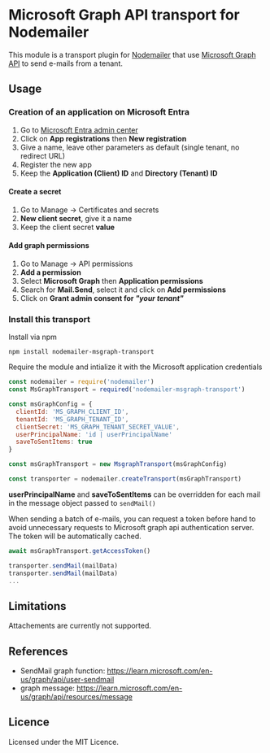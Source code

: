 # Microsoft Graph API transport for Nodemailer

This module is a transport plugin for [Nodemailer](https://github.com/andris9/Nodemailer)
that use [Microsoft Graph API](https://learn.microsoft.com/en-us/graph)
to send e-mails from a tenant.

## Usage
### Creation of an application on Microsoft Entra
1. Go to [Microsoft Entra admin center](https://entra.microsoft.com)
2. Click on **App registrations** then **New registration**
3. Give a name, leave other parameters as default (single tenant, no redirect
   URL)
4. Register the new app
5. Keep the **Application (Client) ID** and **Directory (Tenant) ID**

#### Create a secret
1. Go to Manage -> Certificates and secrets
2. **New client secret**, give it a name
3. Keep the client secret **value**

#### Add graph permissions
1. Go to Manage -> API permissions
2. **Add a permission**
3. Select **Microsoft Graph** then **Application permissions**
4. Search for **Mail.Send**, select it and click on **Add permissions**
5. Click on **Grant admin consent for *"your tenant"***

### Install this transport
Install via npm

    npm install nodemailer-msgraph-transport


Require the module and intialize it with the Microsoft application credentials

```javascript
const nodemailer = require('nodemailer')
const MsGraphTransport = required('nodemailer-msgraph-transport')

const msGraphConfig = {
  clientId: 'MS_GRAPH_CLIENT_ID',
  tenantId: 'MS_GRAPH_TENANT_ID',
  clientSecret: 'MS_GRAPH_TENANT_SECRET_VALUE',
  userPrincipalName: 'id | userPrincipalName'
  saveToSentItems: true
}

const msGraphTransport = new MsgraphTransport(msGraphConfig)

const transporter = nodemailer.createTransport(msGraphTransport)
```

**userPrincipalName** and **saveToSentItems** can be overridden for each mail
in the message object passed to ```sendMail()```

When sending a batch of e-mails, you can request a token before hand to avoid
unnecessary requests to Microsoft graph api authentication server. The token
will be automatically cached.

```javascript
await msGraphTransport.getAccessToken()

transporter.sendMail(mailData)
transporter.sendMail(mailData)
...
```
## Limitations
Attachements are currently not supported.

## References
- SendMail graph function: https://learn.microsoft.com/en-us/graph/api/user-sendmail
- graph message: https://learn.microsoft.com/en-us/graph/api/resources/message

## Licence
Licensed under the MIT Licence.

